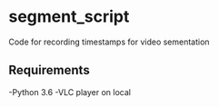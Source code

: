 # segment_script
Code for recording timestamps for video sementation

## Requirements
-Python 3.6
-VLC player on local
